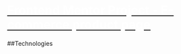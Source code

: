 # [<span style="color: white" >Frontend Mentor Project - E-commerce product page</span>](https://www.frontendmentor.io/challenges/ecommerce-product-page-UPsZ9MJp6)

##Technologies
